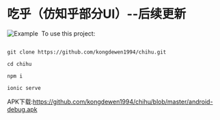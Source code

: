 # 吃乎（仿知乎部分UI）--后续更新

​![Example](https://github.com/kongdewen1994/chihu/blob/master/chihu.gif)
​
To use this project:

```shell

git clone https://github.com/kongdewen1994/chihu.git

cd chihu

npm i

ionic serve

```

APK下载:https://github.com/kongdewen1994/chihu/blob/master/android-debug.apk